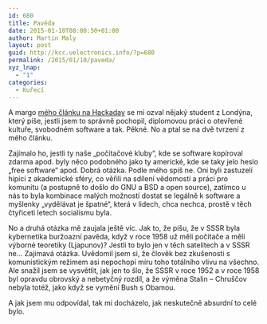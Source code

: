 ```yaml
---
id: 680
title: Pavěda
date: 2015-01-10T08:00:50+01:00
author: Martin Maly
layout: post
guid: http://kcc.uelectronics.info/?p=680
permalink: /2015/01/10/paveda/
xyz_lnap:
  - "1"
categories:
  - Kuřecí
---
```

A margo [mého článku na Hackaday](http://hackaday.com/2014/12/15/home-computers-behind-the-iron-curtain/) se mi ozval nějaký student z Londýna, který píše, jestli jsem to správně pochopil, diplomovou práci o otevřené kultuře, svobodném software a tak. Pěkné. No a ptal se na dvě tvrzení z mého článku.

Zajímalo ho, jestli ty naše &#8222;počítačové kluby&#8220;, kde se software kopíroval zdarma apod. byly něco podobného jako ty americké, kde se taky jelo heslo &#8222;free software&#8220; apod. Dobrá otázka. Podle mého spíš ne. Oni byli zastuzelí hipíci z akademické sféry, co věřili na sdílení vědomostí a práci pro komunitu (a postupně to došlo do GNU a BSD a open source), zatímco u nás to byla kombinace malých možností dostat se legálně k software a myšlenky &#8222;vydělávat je špatné&#8220;, která v lidech, chca nechca, prostě v těch čtyřiceti letech socialismu byla.

No a druhá otázka mě zaujala ještě víc. Jak to, že píšu, že v SSSR byla kybernetika buržoazní pavěda, když v roce 1958 už měli počítače a měli výborné teoretiky (Ljapunov)? Jestli to bylo jen v těch satelitech a v SSSR ne&#8230; Zajímavá otázka. Uvědomil jsem si, že člověk bez zkušenosti s komunistickým režimem asi nepochopí míru toho totálního vlivu na všechno. Ale snažil jsem se vysvětlit, jak jen to šlo, že SSSR v roce 1952 a v roce 1958 byl opravdu obrovský a nebetyčný rozdíl, a že výměna Stalin &#8211; Chruščov nebyla totéž, jako když se vymění Bush s Obamou.

A jak jsem mu odpovídal, tak mi docházelo, jak neskutečně absurdní to celé bylo.